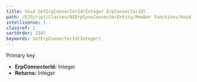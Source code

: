 ```yaml
---
title: Void SetErpConnectorId(Integer ErpConnectorId)
path: /EJScript/Classes/NSErpSyncConnectorEntity/Member functions/Void SetErpConnectorId(Integer p_0)
intellisense: 1
classref: 1
sortOrder: 3247
keywords: SetErpConnectorId(Integer)
---
```



Primary key



* **ErpConnectorId:** Integer
* **Returns:** Integer



